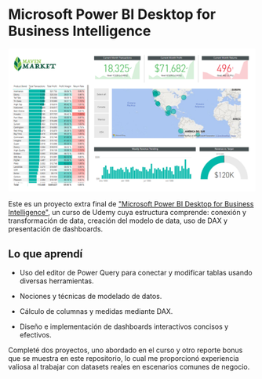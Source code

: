 # Microsoft Power BI Desktop for Business Intelligence
![MavenMarket_dashboard](https://github.com/FernAguirre/Microsoft-Power-BI-Desktop-for-Business-Intelligence--Udemy/blob/main/MavenMarket_dashboard.PNG)

Este es un proyecto extra final de ["Microsoft Power BI Desktop for Business Intelligence"](https://www.udemy.com/course/microsoft-power-bi-up-running-with-power-bi-desktop/?couponCode=OF83024E), un curso de Udemy cuya estructura comprende: conexión y transformación de data, creación del modelo de data, uso de DAX y presentación de dashboards.  
## Lo que aprendí
* Uso del editor de Power Query para conectar y modificar tablas usando diversas herramientas.

* Nociones y técnicas de modelado de datos.
* Cálculo de columnas y medidas mediante DAX.
* Diseño e implementación de dashboards interactivos concisos y efectivos.

Completé dos proyectos, uno abordado en el curso y otro reporte bonus que se muestra en este repositorio, lo cual me proporcionó experiencia valiosa al trabajar con datasets reales en escenarios comunes de negocio.

